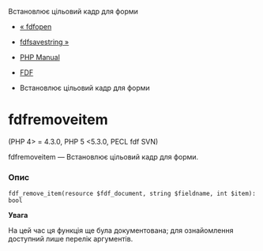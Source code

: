 Встановлює цільовий кадр для форми

-   [« fdfopen](function.fdf-open.html)
    
-   [fdfsavestring »](function.fdf-save-string.html)
    
-   [PHP Manual](index.html)
    
-   [FDF](ref.fdf.html)
    
-   Встановлює цільовий кадр для форми
    

# fdfremoveitem

(PHP 4> = 4.3.0, PHP 5 <5.3.0, PECL fdf SVN)

fdfremoveitem — Встановлює цільовий кадр для форми.

### Опис

```methodsynopsis
fdf_remove_item(resource $fdf_document, string $fieldname, int $item): bool
```

**Увага**

На цей час ця функція ще була документована; для ознайомлення доступний лише перелік аргументів.